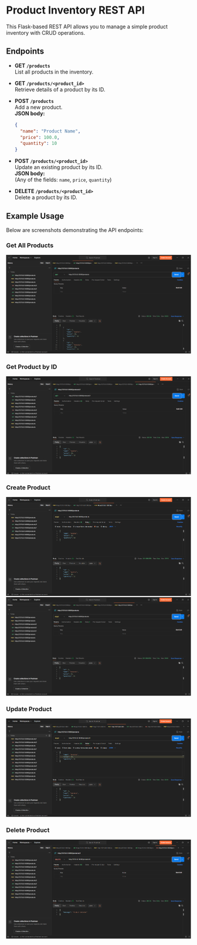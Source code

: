 # Product Inventory REST API

This Flask-based REST API allows you to manage a simple product inventory with CRUD operations.

## Endpoints

- **GET `/products`**  
  List all products in the inventory.

- **GET `/products/<product_id>`**  
  Retrieve details of a product by its ID.

- **POST `/products`**  
  Add a new product.  
  **JSON body:**  
  ```json
  {
    "name": "Product Name",
    "price": 100.0,
    "quantity": 10
  }
  ```

- **POST `/products/<product_id>`**  
  Update an existing product by its ID.  
  **JSON body:**  
  (Any of the fields: `name`, `price`, `quantity`)

- **DELETE `/products/<product_id>`**  
  Delete a product by its ID.

## Example Usage

Below are screenshots demonstrating the API endpoints:

### Get All Products
![GET ALL](GET%20ALL.png)

### Get Product by ID
![GET BY ID](GET%20BY%20ID.png)

### Create Product
![POST - CREATE](POST%20-%20CREATE.png)
![POST - CREATE 2](POST%20-%20CREATE%202.png)

### Update Product
![POST - MODIFY](POST%20-%20MODIFY.png)

### Delete Product
![DELETE BY ID](DELETE%20BY%20ID.png)
